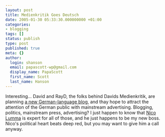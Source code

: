 ```yaml
---
layout: post
title: Medienkritik Goes Deutsch
date: 2005-01-30 05:33:30.000000000 +01:00
categories:
- blogging
tags: []
status: publish
type: post
published: true
meta: {}
author:
  login: shanson
  email: papascott-wp@gmail.com
  display_name: PapaScott
  first_name: Scott
  last_name: Hanson
---
```

<p>Interesting... David and RayD, the folks behind Davids Medienkritik, are planning <a title="Davids Medienkritik: Our Goal for 2005: A New German-Language Blog/Unser Ziel für 2005: Ein neues, deutschsprachiges Blog" href="http://medienkritik.typepad.com/blog/2005/01/our_goal_for_20.html">a new German-language blog</a>, and thay hope to attract the attention of the German public with mainstream advertising. Blogging, politics, mainstream press, advertising? I just happen to know that <a href="http://lumma.de/">Nico Lumma</a> is expert for all of those, and he just happens to be my new boss. Nico's political heart beats deep red, but you may want to give him a call anyway.</p>
